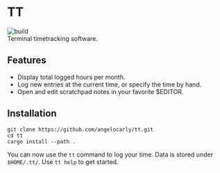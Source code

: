 # TT
![build](https://github.com/angelocarly/tt/actions/workflows/rust.yml/badge.svg)  
Terminal timetracking software.

## Features
- Display total logged hours per month.
- Log new entries at the current time, or specify the time by hand.
- Open and edit scratchpad notes in your favorite $EDITOR.

## Installation
```shell
git clone https://github.com/angelocarly/tt.git
cd tt
cargo install --path .
```
You can now use the `tt` command to log your time. Data is stored under `$HOME/.tt/`.
Use `tt help` to get started.
